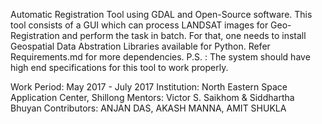 Automatic Registration Tool using GDAL and Open-Source software.
This tool consists of a GUI which can process LANDSAT images for Geo-Registration and perform the task in batch.
For that, one needs to install Geospatial Data Abstration Libraries available for Python.
Refer Requirements.md for more dependencies.
P.S. : The system should have high end specifications for this tool to work properly.

Work Period:  May 2017 - July 2017
Institution: North Eastern Space Application Center, Shillong
Mentors: Victor S. Saikhom  &  Siddhartha Bhuyan
Contributors:  ANJAN DAS, AKASH MANNA, AMIT SHUKLA

